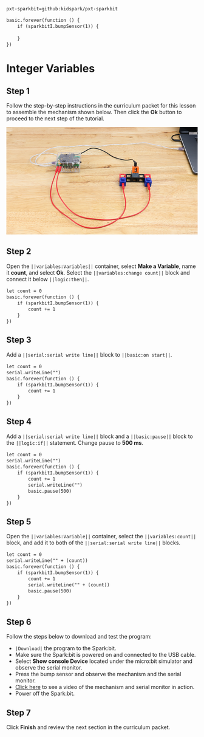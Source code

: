```package
pxt-sparkbit=github:kidspark/pxt-sparkbit
```

```template
basic.forever(function () {
    if (sparkbitI.bumpSensor(1)) {
    	
    }
})
```

# Integer Variables

## Step 1

Follow the step-by-step instructions in the curriculum packet for this lesson to assemble the mechanism shown below. Then click the **Ok** button to proceed to the next step of the tutorial.

![integer-variables-1](https://raw.githubusercontent.com/KidSpark/tutorials/master/assets/3-3-integer-variables-1.png)

## Step 2

Open the ``||variables:Variables||`` container, select **Make a Variable**, name it **count**, and select **Ok**. Select the ``||variables:change count||`` block and connect it below ``||logic:then||``.

```blocks
let count = 0
basic.forever(function () {
    if (sparkbitI.bumpSensor(1)) {
        count += 1
    }
})
```

## Step 3

Add a ``||serial:serial write line||`` block to ``||basic:on start||``.

```blocks
let count = 0
serial.writeLine("")
basic.forever(function () {
    if (sparkbitI.bumpSensor(1)) {
        count += 1
    }
})
```

## Step 4

Add a ``||serial:serial write line||`` block and a ``||basic:pause||`` block to the ``||logic:if||`` statement. Change pause to **500 ms**.

```blocks
let count = 0
serial.writeLine("")
basic.forever(function () {
    if (sparkbitI.bumpSensor(1)) {
        count += 1
        serial.writeLine("")
        basic.pause(500)
    }
})
```

## Step 5

Open the ``||variables:Variable||`` container, select the ``||variables:count||`` block, and add it to both of the ``||serial:serial write line||`` blocks.

```blocks
let count = 0
serial.writeLine("" + (count))
basic.forever(function () {
    if (sparkbitI.bumpSensor(1)) {
        count += 1
        serial.writeLine("" + (count))
        basic.pause(500)
    }
})
```

## Step 6

Follow the steps below to download and test the program:
* ``|Download|`` the program to the Spark:bit.
* Make sure the Spark:bit is powered on and connected to the USB cable.
* Select **Show console Device** located under the micro:bit simulator and observe the serial monitor.
* Press the bump sensor and observe the mechanism and the serial monitor.
* [Click here](https://youtu.be/i9J7VC1TM9U) to see a video of the mechanism and serial monitor in action.
* Power off the Spark:bit.

## Step 7

Click **Finish** and review the next section in the curriculum packet.
